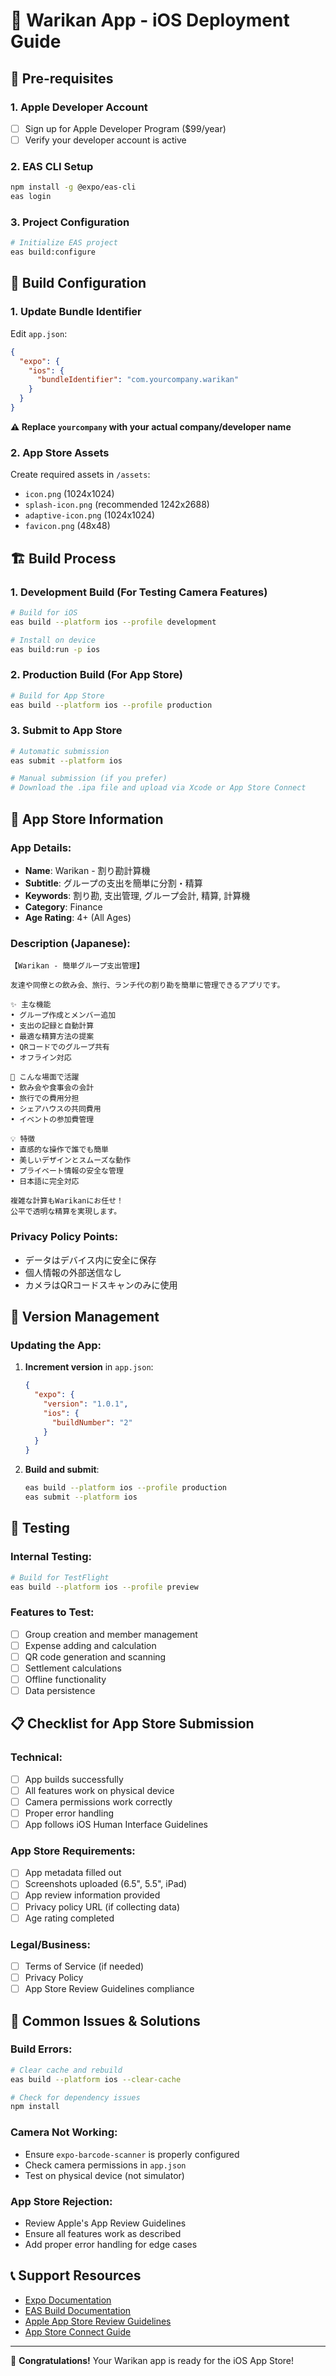 # 🚀 Warikan App - iOS Deployment Guide

## 📱 Pre-requisites

### 1. **Apple Developer Account**
- [ ] Sign up for Apple Developer Program ($99/year)
- [ ] Verify your developer account is active

### 2. **EAS CLI Setup**
```bash
npm install -g @expo/eas-cli
eas login
```

### 3. **Project Configuration**
```bash
# Initialize EAS project
eas build:configure
```

## 🔧 Build Configuration

### 1. **Update Bundle Identifier**
Edit `app.json`:
```json
{
  "expo": {
    "ios": {
      "bundleIdentifier": "com.yourcompany.warikan"
    }
  }
}
```
**⚠️ Replace `yourcompany` with your actual company/developer name**

### 2. **App Store Assets** 
Create required assets in `/assets`:
- `icon.png` (1024x1024)
- `splash-icon.png` (recommended 1242x2688)
- `adaptive-icon.png` (1024x1024)
- `favicon.png` (48x48)

## 🏗️ Build Process

### 1. **Development Build** (For Testing Camera Features)
```bash
# Build for iOS
eas build --platform ios --profile development

# Install on device
eas build:run -p ios
```

### 2. **Production Build** (For App Store)
```bash
# Build for App Store
eas build --platform ios --profile production
```

### 3. **Submit to App Store**
```bash
# Automatic submission
eas submit --platform ios

# Manual submission (if you prefer)
# Download the .ipa file and upload via Xcode or App Store Connect
```

## 📝 App Store Information

### App Details:
- **Name**: Warikan - 割り勘計算機
- **Subtitle**: グループの支出を簡単に分割・精算
- **Keywords**: 割り勘, 支出管理, グループ会計, 精算, 計算機
- **Category**: Finance
- **Age Rating**: 4+ (All Ages)

### Description (Japanese):
```
【Warikan - 簡単グループ支出管理】

友達や同僚との飲み会、旅行、ランチ代の割り勘を簡単に管理できるアプリです。

✨ 主な機能
• グループ作成とメンバー追加
• 支出の記録と自動計算
• 最適な精算方法の提案
• QRコードでのグループ共有
• オフライン対応

🎯 こんな場面で活躍
• 飲み会や食事会の会計
• 旅行での費用分担
• シェアハウスの共同費用
• イベントの参加費管理

💡 特徴
• 直感的な操作で誰でも簡単
• 美しいデザインとスムーズな動作
• プライベート情報の安全な管理
• 日本語に完全対応

複雑な計算もWarikanにお任せ！
公平で透明な精算を実現します。
```

### Privacy Policy Points:
- データはデバイス内に安全に保存
- 個人情報の外部送信なし
- カメラはQRコードスキャンのみに使用

## 🔄 Version Management

### Updating the App:
1. **Increment version** in `app.json`:
   ```json
   {
     "expo": {
       "version": "1.0.1",
       "ios": {
         "buildNumber": "2"
       }
     }
   }
   ```

2. **Build and submit**:
   ```bash
   eas build --platform ios --profile production
   eas submit --platform ios
   ```

## 🧪 Testing

### Internal Testing:
```bash
# Build for TestFlight
eas build --platform ios --profile preview
```

### Features to Test:
- [ ] Group creation and member management
- [ ] Expense adding and calculation
- [ ] QR code generation and scanning
- [ ] Settlement calculations
- [ ] Offline functionality
- [ ] Data persistence

## 📋 Checklist for App Store Submission

### Technical:
- [ ] App builds successfully
- [ ] All features work on physical device
- [ ] Camera permissions work correctly
- [ ] Proper error handling
- [ ] App follows iOS Human Interface Guidelines

### App Store Requirements:
- [ ] App metadata filled out
- [ ] Screenshots uploaded (6.5", 5.5", iPad)
- [ ] App review information provided
- [ ] Privacy policy URL (if collecting data)
- [ ] Age rating completed

### Legal/Business:
- [ ] Terms of Service (if needed)
- [ ] Privacy Policy
- [ ] App Store Review Guidelines compliance

## 🚨 Common Issues & Solutions

### Build Errors:
```bash
# Clear cache and rebuild
eas build --platform ios --clear-cache

# Check for dependency issues
npm install
```

### Camera Not Working:
- Ensure `expo-barcode-scanner` is properly configured
- Check camera permissions in `app.json`
- Test on physical device (not simulator)

### App Store Rejection:
- Review Apple's App Review Guidelines
- Ensure all features work as described
- Add proper error handling for edge cases

## 📞 Support Resources

- [Expo Documentation](https://docs.expo.dev/)
- [EAS Build Documentation](https://docs.expo.dev/build/introduction/)
- [Apple App Store Review Guidelines](https://developer.apple.com/app-store/review/guidelines/)
- [App Store Connect Guide](https://developer.apple.com/app-store-connect/)

---

🎉 **Congratulations!** Your Warikan app is ready for the iOS App Store! 